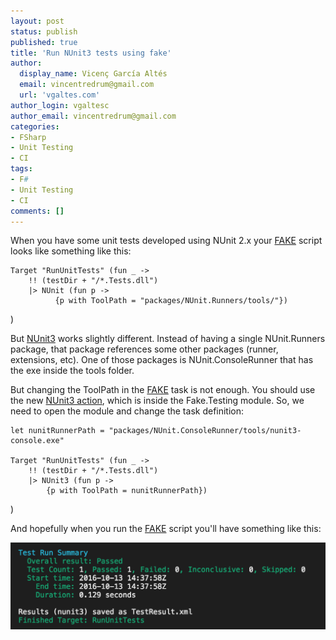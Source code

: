 ```yaml
---
layout: post
status: publish
published: true
title: 'Run NUnit3 tests using fake'
author:
  display_name: Vicenç García Altés
  email: vincentredrum@gmail.com
  url: 'vgaltes.com'
author_login: vgaltesc
author_email: vincentredrum@gmail.com
categories:
- FSharp
- Unit Testing
- CI
tags:
- F#
- Unit Testing
- CI
comments: []
---
```


When you have some unit tests developed using NUnit 2.x your [FAKE](http://fsharp.github.io/FAKE) script looks like something like this:

    Target "RunUnitTests" (fun _ ->
        !! (testDir + "/*.Tests.dll")
        |> NUnit (fun p ->
              {p with ToolPath = "packages/NUnit.Runners/tools/"})
)

But [NUnit3](https://github.com/nunit/nunit) works slightly different. Instead of having a single NUnit.Runners package, that package references some other packages (runner, extensions, etc). One of those packages is NUnit.ConsoleRunner that has the exe inside the tools folder.

But changing the ToolPath in the [FAKE](http://fsharp.github.io/FAKE) task is not enough. You should use the new [NUnit3 action](http://fsharp.github.io/FAKE/apidocs/fake-testing-nunit3.html), which is inside the Fake.Testing module. So, we need to open the module and change the task definition:

    let nunitRunnerPath = "packages/NUnit.ConsoleRunner/tools/nunit3-console.exe"
    
    Target "RunUnitTests" (fun _ ->
        !! (testDir + "/*.Tests.dll")
        |> NUnit3 (fun p ->
            {p with ToolPath = nunitRunnerPath})
)

And hopefully when you run the [FAKE](http://fsharp.github.io/FAKE) script  you'll have something like this:

![NUnit3 Results](/images/nunit3_results.png)

